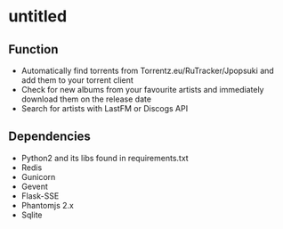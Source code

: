 # untitled

## Function
* Automatically find torrents from Torrentz.eu/RuTracker/Jpopsuki and add them to your torrent client
* Check for new albums from your favourite artists and immediately download them on the release date
* Search for artists with LastFM or Discogs API

## Dependencies
* Python2 and its libs found in requirements.txt
* Redis
* Gunicorn
* Gevent
* Flask-SSE
* Phantomjs 2.x
* Sqlite